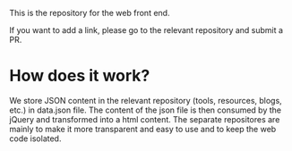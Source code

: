 This is the repository for the web front end.

If you want to add a link, please go to the relevant repository and submit a PR.

# How does it work?
We store JSON content in the relevant repository (tools, resources, blogs, etc.) in data.json file. The content of the json file is then consumed by the jQuery and transformed into a html content. The separate repositores are mainly to make it more transparent and easy to use and to keep the web code isolated.
